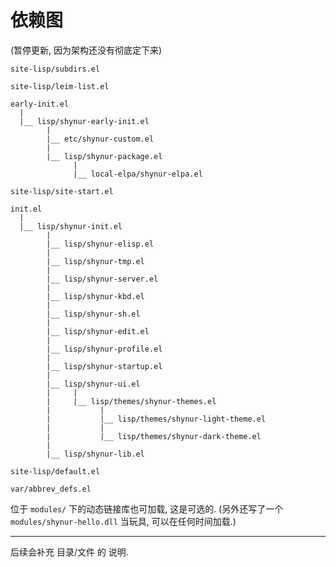 # 依赖图

(暂停更新, 因为架构还没有彻底定下来)

```
site-lisp/subdirs.el

site-lisp/leim-list.el

early-init.el
  |
  |__ lisp/shynur-early-init.el
        |
        |__ etc/shynur-custom.el
        |
        |__ lisp/shynur-package.el
              |
              |__ local-elpa/shynur-elpa.el

site-lisp/site-start.el

init.el
  |
  |__ lisp/shynur-init.el
        |
        |__ lisp/shynur-elisp.el
        |
        |__ lisp/shynur-tmp.el
        |
        |__ lisp/shynur-server.el
        |
        |__ lisp/shynur-kbd.el
        |
        |__ lisp/shynur-sh.el
        |
        |__ lisp/shynur-edit.el
        |
        |__ lisp/shynur-profile.el
        |
        |__ lisp/shynur-startup.el
        |
        |__ lisp/shynur-ui.el
        |     |
        |     |__ lisp/themes/shynur-themes.el
        |           |
        |           |__ lisp/themes/shynur-light-theme.el
        |           |
        |           |__ lisp/themes/shynur-dark-theme.el
        |
        |__ lisp/shynur-lib.el

site-lisp/default.el

var/abbrev_defs.el
```

位于 `modules/` 下的动态链接库也可加载, 这是可选的.
(另外还写了一个 `modules/shynur-hello.dll` 当玩具, 可以在任何时间加载.)

___

后续会补充 目录/文件 的 说明.

<!-- Local Variables: -->
<!-- coding: utf-8-unix -->
<!-- End: -->
